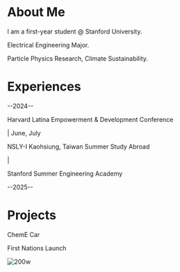 # About Me
I am a first-year student @ Stanford University. 

Electrical Engineering Major.

Particle Physics Research, Climate Sustainability.

# Experiences

--2024-- 

  Harvard Latina Empowerment & Development Conference

| June, July
  
  NSLY-I Kaohsiung, Taiwan Summer Study Abroad

|
  
  Stanford Summer Engineering Academy

--2025--

# Projects 

ChemE Car 

First Nations Launch


![200w](https://github.com/user-attachments/assets/45355552-cfde-41ea-b8a9-4190ae04bd1e)





